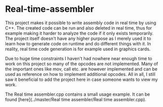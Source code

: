 # Real-time-assembler

This project makes it possible to write assembly code in real time by using C++. The created code can be run and also deleted in real time, thus for example making it harder to analyze the code if it only exists temporarily. The project itself doesn't have any higher purpose as I merely used it to learn how to generate code on runtime and do different things with it. In reality, real time code generation is for example used in graphics cards.

Due to huge time constraints I haven't had nowhere near enough time to work on this project so many of the opcodes are not implemented. Many of the important ones like mov, call etc. are however implemented and can be used as reference on how to implement additional opcodes. All in all, I still saw it beneficial to add the project here in case someone wants to view my work.

The Real time assembler.cpp contains a small usage example. It can be found [here](../master/Real time assembler/Real time assembler.cpp).
